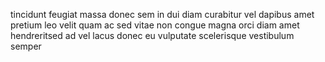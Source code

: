 tincidunt feugiat massa donec sem in dui diam curabitur vel dapibus amet pretium
leo velit quam ac sed vitae non congue magna orci diam amet hendreritsed ad vel
lacus donec eu vulputate scelerisque vestibulum semper